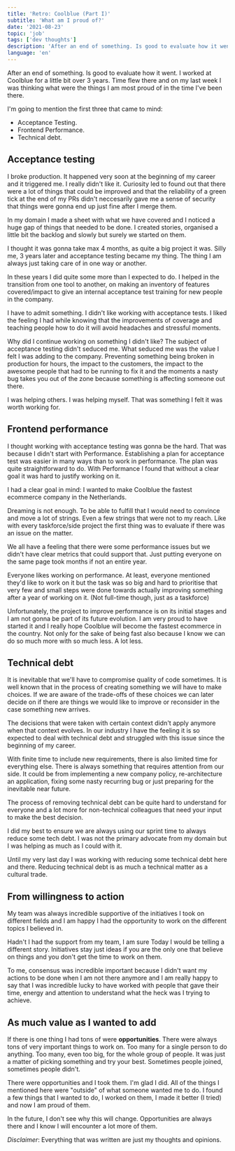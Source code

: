 ```yaml
---
title: 'Retro: Coolblue (Part I)'
subtitle: 'What am I proud of?'
date: '2021-08-23'
topic: 'job'
tags: ['dev thoughts']
description: 'After an end of something. Is good to evaluate how it went.'
language: 'en'
---
```


After an end of something. Is good to evaluate how it went. I worked at Coolblue for a little bit over 3 years. Time flew there and on my last week I was thinking what were the things I am most proud of in the time I've been there.

I'm going to mention the first three that came to mind:

- Acceptance Testing.
- Frontend Performance.
- Technical debt.

## Acceptance testing

I broke production. It happened very soon at the beginning of my career and it triggered me. I really didn't like it. Curiosity led to found out that there were a lot of things that could be improved and that the reliability of a green tick at the end of my PRs didn't neccesarily gave me a sense of security that things were gonna end up just fine after I merge them.

In my domain I made a sheet with what we have covered and I noticed a huge gap of things that needed to be done. I created stories, organised a little bit the backlog and slowly but surely we started on them.

I thought it was gonna take max 4 months, as quite a big project it was. Silly me, 3 years later and acceptance testing became my thing. The thing I am always just taking care of in one way or another.

In these years I did quite some more than I expected to do. I helped in the transition from one tool to another, on making an inventory of features covered/impact to give an internal acceptance test training for new people in the company.

I have to admit something. I didn't like working with acceptance tests. I liked the feeling I had while knowing that the improvements of coverage and teaching people how to do it will avoid headaches and stressful moments.

Why did I continue working on something I didn't like? The subject of acceptance testing didn't seduced me. What seduced me was the value I felt I was adding to the company. Preventing something being broken in production for hours, the impact to the customers, the impact to the awesome people that had to be running to fix it and the moments a nasty bug takes you out of the zone because something is affecting someone out there.

I was helping others. I was helping myself. That was something I felt it was worth working for.

## Frontend performance

I thought working with acceptance testing was gonna be the hard. That was because I didn't start with Performance. Establishing a plan for acceptance test was easier in many ways than to work in performance. The plan was quite straightforward to do. With Performance I found that without a clear goal it was hard to justify working on it.

I had a clear goal in mind: I wanted to make Coolblue the fastest ecommerce company in the Netherlands.

Dreaming is not enough. To be able to fulfill that I would need to convince and move a lot of strings. Even a few strings that were not to my reach. Like with every taskforce/side project the first thing was to evaluate if there was an issue on the matter.

We all have a feeling that there were some performance issues but we didn't have clear metrics that could support that. Just putting everyone on the same page took months if not an entire year.

Everyone likes working on performance. At least, everyone mentioned they'd like to work on it but the task was so big and hard to prioritise that very few and small steps were done towards actually improving something after a year of working on it. (Not full-time though, just as a taskforce)

Unfortunately, the project to improve performance is on its initial stages and I am not gonna be part of its future evolution. I am very proud to have started it and I really hope Coolblue will become the fastest ecommerce in the country. Not only for the sake of being fast also because I know we can do so much more with so much less. A lot less.

## Technical debt

It is inevitable that we'll have to compromise quality of code sometimes. It is
well known that in the process of creating something we will have to make choices. If we are aware of the trade-offs of these choices we can later decide on if there are things we would like to improve or reconsider in the case something new arrives.

The decisions that were taken with certain context didn't apply anymore when that context evolves. In our industry I have the feeling it is so expected to deal with technical debt and struggled with this issue since the beginning of my career.

With finite time to include new requirements, there is also limited time for everything else. There is always something that requires attention from our side. It could be from implementing a new company policy, re-architecture an application, fixing some nasty recurring bug or just preparing for the inevitable near future.

The process of removing technical debt can be quite hard to understand for everyone and a lot more for non-technical colleagues that need your input to make the best decision.

I did my best to ensure we are always using our sprint time to always reduce some tech debt. I was not the primary advocate from my domain but I was helping as much as I could with it.

Until my very last day I was working with reducing some technical debt here and there. Reducing technical debt is as much a technical matter as a cultural trade.

## From willingness to action

My team was always incredible supportive of the initiatives I took on different fields and I am happy I had the opportunity to work on the different topics I believed in.

Hadn't I had the support from my team, I am sure Today I would be telling a different story. Initiatives stay just ideas if you are the only one that believe on things and you don't get the time to work on them.

To me, consensus was incredible important because I didn't want my actions to be done when I am not there anymore and I am really happy to say that I was incredible lucky to have worked with people that gave their time, energy and attention to understand what the heck was I trying to achieve.

## As much value as I wanted to add

If there is one thing I had tons of were **opportunities**. There were always tons of very important things to work on. Too many for a single person to do anything. Too many, even too big, for the whole group of people. It was just a matter of picking something and try your best. Sometimes people joined, sometimes people didn't.

There were opportunities and I took them. I'm glad I did. All of the things I mentioned here were "outside" of what someone wanted me to do. I found a few things that I wanted to do, I worked on them, I made it better (I tried) and now I am proud of them.

In the future, I don't see why this will change. Opportunities are always there and I know I will encounter a lot more of them.

_Disclaimer_: Everything that was written are just my thoughts and opinions.
